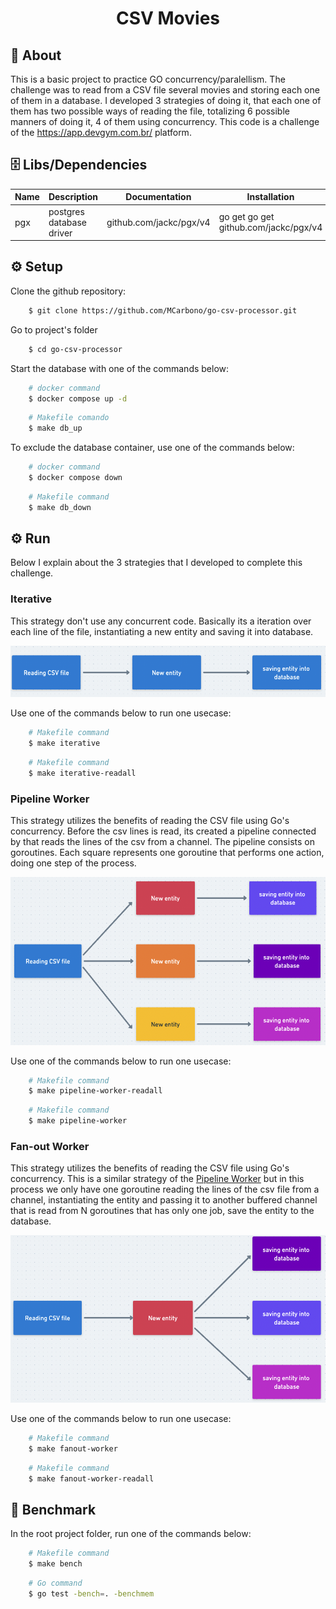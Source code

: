 <h1 align="center">CSV Movies</h1>


## 📃 About

This is a basic project to practice GO concurrency/paralellism. The challenge was to read from a CSV file
several movies and storing each one of them in a database. I developed 3 strategies of doing it, that each one of them has two 
possible ways of reading the file, totalizing 6 possible manners of doing it, 4 of them using concurrency. 
This code is a challenge of the https://app.devgym.com.br/ platform.

## 🗄 Libs/Dependencies

| Name        | Description | Documentation | Installation |
| ----------- | ----------- | ------------- | ----------- |     
| pgx      | postgres database driver       |  github.com/jackc/pgx/v4 |  go get go get github.com/jackc/pgx/v4      |

## ⚙️ Setup

Clone the github repository:

```bash
    $ git clone https://github.com/MCarbono/go-csv-processor.git
``` 

Go to project's folder

```bash
    $ cd go-csv-processor
```

Start the database with one of the commands below: 

```bash
    # docker command
    $ docker compose up -d
```

```bash
    # Makefile comando
    $ make db_up
```

To exclude the database container, use one of the commands below: 

```bash
    # docker command
    $ docker compose down
```

```bash
    # Makefile command
    $ make db_down
```

## ⚙️ Run

Below I explain about the 3 strategies that I developed to complete this challenge. 

### Iterative

This strategy don't use any concurrent code. Basically its a iteration over each line of the file,
instantiating a new entity and saving it into database. 

![plot](./images/iterative.png)

Use one of the commands below to run one usecase:  

```bash
    # Makefile command
    $ make iterative
```

```bash
    # Makefile command
    $ make iterative-readall
```

<p id="pipeline-worker"></p>

### Pipeline Worker

This strategy utilizes the benefits of reading the CSV file using Go's concurrency. 
Before the csv lines is read, its created a pipeline connected by that reads the lines of the csv from a channel.
The pipeline consists on goroutines. Each square represents one goroutine that performs one action, 
doing one step of the process. 

![plot](./images/pipelineWorker.png)

Use one of the commands below to run one usecase:  

```bash
    # Makefile command
    $ make pipeline-worker-readall
```

```bash
    # Makefile command
    $ make pipeline-worker
```

### Fan-out Worker

This strategy utilizes the benefits of reading the CSV file using Go's concurrency. 
This is a similar strategy of the <a href="#pipeline-worker">Pipeline Worker</a> but in this process
we only have one goroutine reading the lines of the csv file from a channel, instantiating the entity and
passing it to another buffered channel that is read from N goroutines that has only one job, save the entity
to the database.

![plot](./images/fanoutWorker.png)

Use one of the commands below to run one usecase:  

```bash
    # Makefile command
    $ make fanout-worker
```

```bash
    # Makefile command
    $ make fanout-worker-readall
```

## 🧪 Benchmark

In the root project folder, run one of the commands below:

```bash
    # Makefile command
    $ make bench
```

```bash
    # Go command
    $ go test -bench=. -benchmem
```